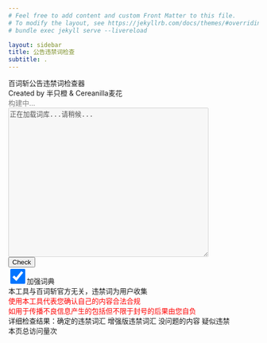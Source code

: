 ```yaml
---
# Feel free to add content and custom Front Matter to this file.
# To modify the layout, see https://jekyllrb.com/docs/themes/#overriding-theme-defaults
# bundle exec jekyll serve --livereload

layout: sidebar
title: 公告违禁词检查
subtitle: .
---
```

<meta charset="UTF-8">
<body>
百词斩公告违禁词检查器<br>
Created by 半只橙 & Cereanilla麦花<br>
<div id="date" style="color:gray">构建中...</div>
<textarea id="notice-input" placeholder="Paste your BCZ notice here..." style="width: 80%; height: 300px;" disabled>正在加载词库...请稍候...</textarea><br><button id="search-btn" class="btn" onclick="check_notice()">Check</button><br><input checked type="checkbox" style="width: 30px; height: 30px;" id="enhanced-check">加强词典
<div id="matches"></div>
<div id="warn">本工具与百词斩官方无关，违禁词为用户收集<br><span style="color:red;" id="warn">使用本工具代表您确认自己的内容合法合规<br>如用于传播不良信息产生的包括但不限于封号的后果由您自负</span><br>
<div>详细检查结果：<span class="pink" title="根据用户提交违禁词验证得到，一般真实有效" onclick="alert(this.title)">确定的违禁词汇</span>
<span class="orange" title="收集坚果墙等等通用违禁词库，范围更广，但很可能有误报" onclick="alert(this.title)">增强版违禁词汇</span>
<span class="aquamarine" title="收集近两周通过的公告筛选得到，一般没问题" onclick="alert(this.title)">没问题的内容</span>
<span class="yellow" title="收集以前被清空过的公告，可能含有违禁词，但准确性不高" onclick="alert(this.title)">疑似违禁</span></div>
<div id="results"></div>
<!-- jszip3.7.1 -->
<script src="{{ site.baseurl }}/assets/js/jszip.min.js"></script>
<script src="{{ site.baseurl }}/assets/js/script.js"></script>
<!-- busuanzi寄咯@25.7.14 -->
<!-- <script async src="//busuanzi.ibruce.info/busuanzi/2.3/busuanzi.pure.mini.js"></script> -->
<span id="busuanzi_container_page_pv">本页总访问量<span id="busuanzi_value_page_pv"></span>次</span>
